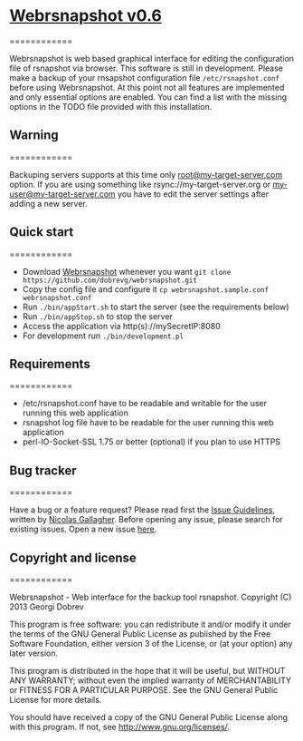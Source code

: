 # [Webrsnapshot v0.6](https://github.com/dobrevg/webrsnapshot)
============

Webrsnapshot is web based graphical interface for editing the configuration file of rsnapshot via browser. This software is still in development. Please make a backup of your rnsapshot configuration file `/etc/rsnapshot.conf` before using Webrsnapshot. At this point not all features are implemented and only essential options are enabled. You can find a list with the missing options in the TODO file provided with this installation.

## Warning
============

Backuping servers supports at this time only root@my-target-server.com option. If you are using something like rsync://my-target-server.org or my-user@my-target-server.com you have to edit the server settings after adding a new server.


## Quick start
============

* Download [Webrsnapshot](https://github.com/dobrevg/webrsnapshot) whenever you want `git clone https://github.com/dobrevg/webrsnapshot.git`
* Copy the config file and configure it `cp webrsnapshot.sample.conf webrsnapshot.conf`
* Run `./bin/appStart.sh` to start the server (see the requirements below)
* Run `./bin/appStop.sh` to stop the server
* Access the application via http(s)://mySecretIP:8080
* For development run `./bin/development.pl`


## Requirements
============

* /etc/rsnapshot.conf have to be readable and writable for the user running this web application
* rsnapshot log file have to be readable for the user running this web application
* perl-IO-Socket-SSL 1.75 or better (optional) if you plan to use HTTPS


## Bug tracker
============

Have a bug or a feature request? Please read first the [Issue Guidelines](https://github.com/necolas/issue-guidelines), written by [Nicolas Gallagher](https://github.com/necolas/). Before opening any issue, please search for existing issues. Open a new issue [here](https://github.com/dobrevg/webrsnapshot/issues).


## Copyright and license
============

Webrsnapshot - Web interface for the backup tool rsnapshot.
Copyright (C) 2013  Georgi Dobrev

This program is free software: you can redistribute it and/or modify
it under the terms of the GNU General Public License as published by
the Free Software Foundation, either version 3 of the License, or
(at your option) any later version.

This program is distributed in the hope that it will be useful,
but WITHOUT ANY WARRANTY; without even the implied warranty of
MERCHANTABILITY or FITNESS FOR A PARTICULAR PURPOSE.  See the
GNU General Public License for more details.

You should have received a copy of the GNU General Public License
along with this program.  If not, see <http://www.gnu.org/licenses/>.